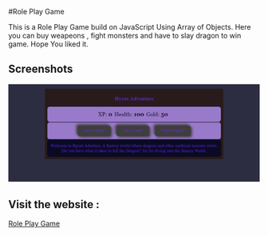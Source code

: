 #Role Play Game

This is a Role Play Game build on JavaScript Using Array of Objects. Here you can buy weapeons , fight monsters and have to slay
dragon to win game. Hope You liked it.

## Screenshots

![App Screenshot](Images/Screenshot%202024-08-13%20135839.png)

## Visit the website :
[Role Play Game](https://jocular-lollipop-6292c3.netlify.app/)
